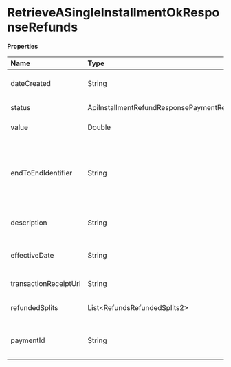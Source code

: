 # RetrieveASingleInstallmentOkResponseRefunds

**Properties**

| Name                  | Type                                            | Required | Description                                                             |
| :-------------------- | :---------------------------------------------- | :------- | :---------------------------------------------------------------------- |
| dateCreated           | String                                          | ❌       | Refund creation date                                                    |
| status                | ApiInstallmentRefundResponsePaymentRefundStatus | ❌       | Refund status                                                           |
| value                 | Double                                          | ❌       | Refund value                                                            |
| endToEndIdentifier    | String                                          | ❌       | (Pix only) Unique identifier of the Pix transaction at the Central Bank |
| description           | String                                          | ❌       | Description of the refund                                               |
| effectiveDate         | String                                          | ❌       | (Pix only) Refund effective date                                        |
| transactionReceiptUrl | String                                          | ❌       | Transaction receipt link                                                |
| refundedSplits        | List\<RefundsRefundedSplits2\>                  | ❌       | Refunded Splits, if any                                                 |
| paymentId             | String                                          | ❌       | Unique payment identifier in Asaas                                      |

<!-- This file was generated by liblab | https://liblab.com/ -->

